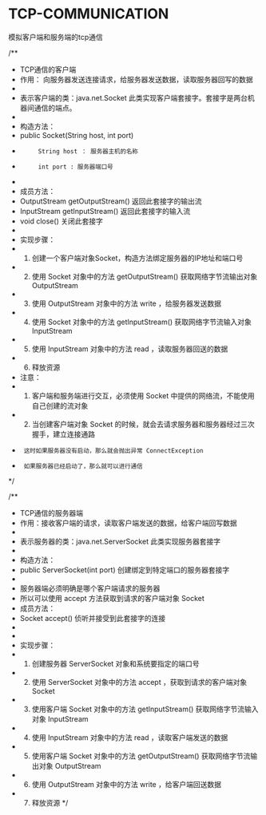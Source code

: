 # TCP-COMMUNICATION
模拟客户端和服务端的tcp通信

/**
 * TCP通信的客户端
 * 作用： 向服务器发送连接请求，给服务器发送数据，读取服务器回写的数据
 *
 * 表示客户端的类：java.net.Socket 此类实现客户端套接字。套接字是两台机器间通信的端点。
 *
 * 构造方法：
 * public Socket(String host, int port)
 *          String host ： 服务器主机的名称
 *          int port : 服务器端口号
 *
 * 成员方法：
 * OutputStream getOutputStream() 返回此套接字的输出流
 * InputStream getInputStream() 返回此套接字的输入流
 * void close() 关闭此套接字
 *
 * 实现步骤：
 *  1. 创建一个客户端对象Socket，构造方法绑定服务器的IP地址和端口号
 *  2. 使用 Socket 对象中的方法 getOutputStream() 获取网络字节流输出对象 OutputStream
 *  3. 使用 OutputStream 对象中的方法 write ，给服务器发送数据
 *  4. 使用 Socket 对象中的方法 getInputStream() 获取网络字节流输入对象 InputStream
 *  5. 使用 InputStream 对象中的方法 read ，读取服务器回送的数据
 *  6. 释放资源
 * 注意：
 *  1. 客户端和服务端进行交互，必须使用 Socket 中提供的网络流，不能使用自己创建的流对象
 *  2. 当创建客户端对象 Socket 的时候，就会去请求服务器和服务器经过三次握手，建立连接通路
 *      这时如果服务器没有启动，那么就会抛出异常 ConnectException
 *      如果服务器已经启动了，那么就可以进行通信
 */
 
 
 /**
 * TCP通信的服务器端
 * 作用：接收客户端的请求，读取客户端发送的数据，给客户端回写数据
 *
 * 表示服务器的类：java.net.ServerSocket 此类实现服务器套接字
 *
 * 构造方法：
 * public ServerSocket(int port) 创建绑定到特定端口的服务器套接字
 *
 * 服务器端必须明确是哪个客户端请求的服务器
 * 所以可以使用 accept 方法获取到请求的客户端对象 Socket
 * 成员方法：
 *  Socket accept() 侦听并接受到此套接字的连接
 *
 *
 * 实现步骤：
 *  1. 创建服务器 ServerSocket 对象和系统要指定的端口号
 *  2. 使用 ServerSocket 对象中的方法 accept ，获取到请求的客户端对象 Socket
 *  3. 使用客户端 Socket 对象中的方法 getInputStream() 获取网络字节流输入对象 InputStream
 *  4. 使用 InputStream 对象中的方法 read ，读取客户端发送的数据
 *  5. 使用客户端 Socket 对象中的方法 getOutputStream() 获取网络字节流输出对象 OutputStream
 *  6. 使用 OutputStream 对象中的方法 write ，给客户端回送数据
 *  7. 释放资源
 */
